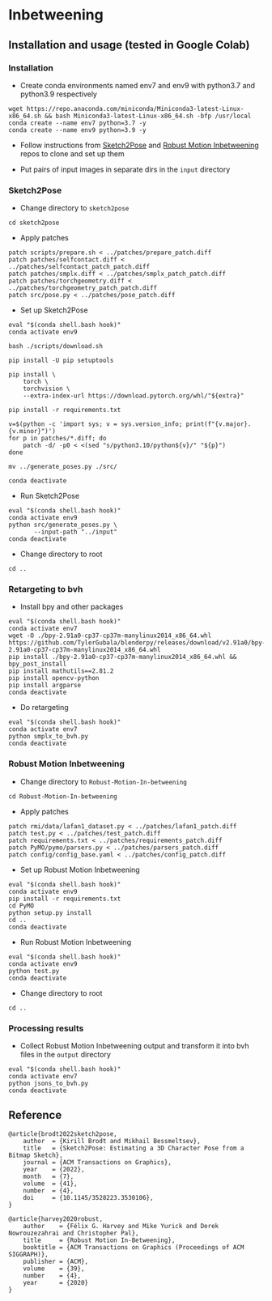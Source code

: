 # Inbetweening

## Installation and usage (tested in Google Colab)

### Installation

* Create conda environments named env7 and env9 with python3.7 and python3.9 respectively

```
wget https://repo.anaconda.com/miniconda/Miniconda3-latest-Linux-x86_64.sh && bash Miniconda3-latest-Linux-x86_64.sh -bfp /usr/local
conda create --name env7 python=3.7 -y
conda create --name env9 python=3.9 -y
```

* Follow instructions from [Sketch2Pose](https://github.com/kbrodt/sketch2pose) and [Robust Motion Inbetweening](https://github.com/jihoonerd/Robust-Motion-In-betweening) repos to clone and set up them

* Put pairs of input images in separate dirs in the `input` directory

### Sketch2Pose

* Change directory to `sketch2pose`

```
cd sketch2pose
```

* Apply patches

```
patch scripts/prepare.sh < ../patches/prepare_patch.diff
patch patches/selfcontact.diff < ../patches/selfcontact_patch_patch.diff
patch patches/smplx.diff < ../patches/smplx_patch_patch.diff
patch patches/torchgeometry.diff < ../patches/torchgeometry_patch_patch.diff
patch src/pose.py < ../patches/pose_patch.diff
```

* Set up Sketch2Pose

```
eval "$(conda shell.bash hook)"
conda activate env9

bash ./scripts/download.sh

pip install -U pip setuptools

pip install \
    torch \
    torchvision \
    --extra-index-url https://download.pytorch.org/whl/"${extra}"

pip install -r requirements.txt

v=$(python -c 'import sys; v = sys.version_info; print(f"{v.major}.{v.minor}")')
for p in patches/*.diff; do
    patch -d/ -p0 < <(sed "s/python3.10/python${v}/" "${p}")
done

mv ../generate_poses.py ./src/

conda deactivate
```

* Run Sketch2Pose

```
eval "$(conda shell.bash hook)"
conda activate env9
python src/generate_poses.py \
       --input-path "../input"
conda deactivate
```

* Change directory to root

```
cd ..
```

### Retargeting to bvh

* Install bpy and other packages

```
eval "$(conda shell.bash hook)"
conda activate env7
wget -O ./bpy-2.91a0-cp37-cp37m-manylinux2014_x86_64.whl https://github.com/TylerGubala/blenderpy/releases/download/v2.91a0/bpy-2.91a0-cp37-cp37m-manylinux2014_x86_64.whl
pip install ./bpy-2.91a0-cp37-cp37m-manylinux2014_x86_64.whl && bpy_post_install
pip install mathutils==2.81.2
pip install opencv-python
pip install argparse
conda deactivate
```

* Do retargeting

```
eval "$(conda shell.bash hook)"
conda activate env7
python smplx_to_bvh.py
conda deactivate
```

### Robust Motion Inbetweening

* Change directory to `Robust-Motion-In-betweening`

```
cd Robust-Motion-In-betweening
```

* Apply patches

```
patch rmi/data/lafan1_dataset.py < ../patches/lafan1_patch.diff
patch test.py < ../patches/test_patch.diff
patch requirements.txt < ../patches/requirements_patch.diff
patch PyMO/pymo/parsers.py < ../patches/parsers_patch.diff
patch config/config_base.yaml < ../patches/config_patch.diff
```

* Set up Robust Motion Inbetweening

```
eval "$(conda shell.bash hook)"
conda activate env9
pip install -r requirements.txt
cd PyMO
python setup.py install
cd ..
conda deactivate
```

* Run Robust Motion Inbetweening

```
eval "$(conda shell.bash hook)"
conda activate env9
python test.py
conda deactivate
```

* Change directory to root

```
cd ..
```

### Processing results

* Collect Robust Motion Inbetweening output and transform it into bvh files in the `output` directory

```
eval "$(conda shell.bash hook)"
conda activate env7
python jsons_to_bvh.py
conda deactivate
```

## Reference
```
@article{brodt2022sketch2pose,
    author  = {Kirill Brodt and Mikhail Bessmeltsev},
    title   = {Sketch2Pose: Estimating a 3D Character Pose from a Bitmap Sketch},
    journal = {ACM Transactions on Graphics},
    year    = {2022},
    month   = {7},
    volume  = {41},
    number  = {4},
    doi     = {10.1145/3528223.3530106},
}
```
```
@article{harvey2020robust,
    author    = {Félix G. Harvey and Mike Yurick and Derek Nowrouzezahrai and Christopher Pal},
    title     = {Robust Motion In-Betweening},
    booktitle = {ACM Transactions on Graphics (Proceedings of ACM SIGGRAPH)},
    publisher = {ACM},
    volume    = {39},
    number    = {4},
    year      = {2020}
}
```
